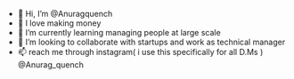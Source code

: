 - 👋 Hi, I’m @Anuragquench
- 👀 I love making money
- 🌱 I’m currently learning managing people at large scale
- 💞️ I’m looking to collaborate with startups and work as technical manager
- 📫 reach me through instagram( i use this specifically for all D.Ms ) @Anurag_quench

<!---
Anuragquench/Anuragquench is a ✨ special ✨ repository because its `README.md` (this file) appears on your GitHub profile.
You can click the Preview link to take a look at your changes.
---

\\
